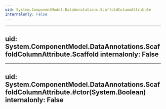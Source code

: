 ```yaml
---
uid: System.ComponentModel.DataAnnotations.ScaffoldColumnAttribute
internalonly: False
---
```


---
uid: System.ComponentModel.DataAnnotations.ScaffoldColumnAttribute.Scaffold
internalonly: False
---

---
uid: System.ComponentModel.DataAnnotations.ScaffoldColumnAttribute.#ctor(System.Boolean)
internalonly: False
---
